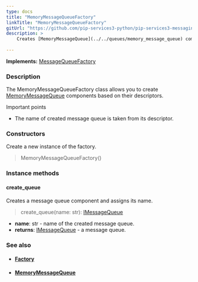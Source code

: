 ```yaml
---
type: docs
title: "MemoryMessageQueueFactory"
linkTitle: "MemoryMessageQueueFactory"
gitUrl: "https://github.com/pip-services3-python/pip-services3-messaging-python"
description: >
    Creates [MemoryMessageQueue](../../queues/memory_message_queue) components by their descriptors.
   
---
```


**Implements:** [MessageQueueFactory](../message_queue_factory)

### Description

The MemoryMessageQueueFactory class allows you to create [MemoryMessageQueue](../../queues/memory_message_queue) components based on their descriptors.

Important points

-  The name of created message queue is taken from its descriptor. 

### Constructors
Create a new instance of the factory.

> MemoryMessageQueueFactory()

### Instance methods

#### create_queue
Creates a message queue component and assigns its name.

> create_queue(name: str): [IMessageQueue](../../queues/imessage_queue)

- **name**: str - name of the created message queue.
- **returns**: [IMessageQueue](../../queues/imessage_queue) - a message queue.



### See also
- #### [Factory](../../../components/build/factory)
- #### [MemoryMessageQueue](../../queues/memory_message_queue)

